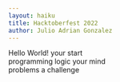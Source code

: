 ```yaml
---
layout: haiku
title: Hacktoberfest 2022
author: Julio Adrian Gonzalez
---
```


Hello World! your start<br>
programming logic your mind<br>
problems a challenge<br>